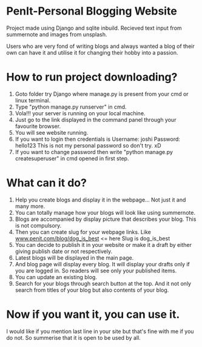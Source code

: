 # PenIt-Personal Blogging Website
 Project made using Django and sqlite inbuild. Recieved text input from summernote and images from unsplash. 
 
 Users who are very fond of writing blogs and always wanted a blog of their own can have it and utilise it for changing their hobby into a passion.
 
 
 # How to run project downloading?
 1. Goto folder try Django where manage.py is present from your cmd or linux terminal.
 2. Type "python manage.py runserver" in cmd.
 3. Vola!!! your server is running on your local machine. 
 4. Just go to the link displayed in the command panel through your favourite browser.
 5. You will see website running.
 6. If you want to login then credentials is 
         Username: joshi
         Password: hello123
    This is not my personal password so don't try. xD
 7. If you want to change password then write "python manage.py createsuperuser" in cmd opened in first step.
 
 # What can it do?
 1. Help you create blogs and display it in the webpage... Not just it and many more.
 2. You can totally manage how your blogs will look like using summernote.
 3. Blogs are accompanied by display picture that describes your blog. This is not compulsory.
 4. Then you can create slug for your webpage links. Like www.penit.com/blog/dog_is_best  <= here Slug is dog_is_best
 5. You can decide to publish it in your website or make it a draft by either giving publish date or not respectively.
 6. Latest blogs will be displayed in the main page.
 7. And blog page will display every blog. It will display your drafts only if you are logged in. So readers will see only your published items.
 8. You can update an existing blog.
 9. Search for your blogs through search button at the top. And it not only search from titles of your blog but also contents of your blog.

 # Now if you want it, you can use it.
 I would like if you mention last line in your site but that's fine with me if you do not. So summerise that it is open to be used by all.
